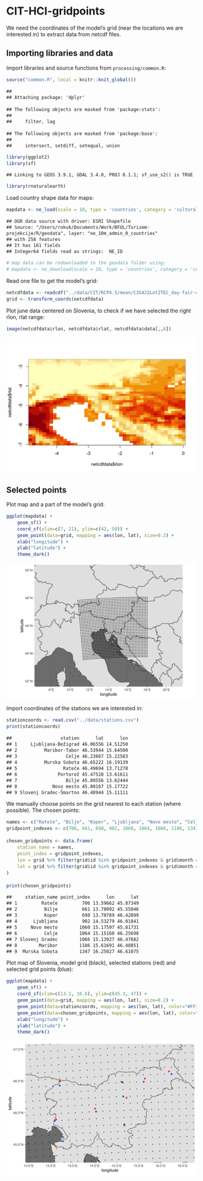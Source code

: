 CIT-HCI-gridpoints
================

We need the coordinates of the model’s grid (near the locations we are
interested in) to extract data from netcdf files.

## Importing libraries and data

Import libraries and source functions from `processing/common.R`:

``` r
source("common.R", local = knitr::knit_global())
```

    ## 
    ## Attaching package: 'dplyr'

    ## The following objects are masked from 'package:stats':
    ## 
    ##     filter, lag

    ## The following objects are masked from 'package:base':
    ## 
    ##     intersect, setdiff, setequal, union

``` r
library(ggplot2)
library(sf)
```

    ## Linking to GEOS 3.9.1, GDAL 3.4.0, PROJ 8.1.1; sf_use_s2() is TRUE

``` r
library(rnaturalearth)
```

Load country shape data for maps:

``` r
mapdata <- ne_load(scale = 10, type = 'countries', category = 'cultural', returnclass = "sf", destdir = "geodata")
```

    ## OGR data source with driver: ESRI Shapefile 
    ## Source: "/Users/rokuk/Documents/Work/BFUL/Turizem-projekcije/R/geodata", layer: "ne_10m_admin_0_countries"
    ## with 258 features
    ## It has 161 fields
    ## Integer64 fields read as strings:  NE_ID

``` r
# map data can be redownloaded to the geodata folder using:
# mapdata <- ne_download(scale = 10, type = 'countries', category = 'cultural', returnclass = "sf", destdir = "geodata")
```

Read one file to get the model’s grid:

``` r
netcdfdata <- readcdf("../data/CIT/RCP4.5/mean/C3S422Lot2TEC_day-fair-cit-month-proj_mean_monthly_2021_2040_v1.nc", "day-fair-cit-month-proj")
grid <- transform_coords(netcdfdata)
```

Plot june data centered on Slovenia, to check if we have selected the
right rlon, rlat range:

``` r
image(netcdfdata$rlon, netcdfdata$rlat, netcdfdata$data[,,6])
```

![](CIT-HCI-gridpoints_files/figure-gfm/unnamed-chunk-4-1.png)<!-- -->

## Selected points

Plot map and a part of the model’s grid:

``` r
ggplot(mapdata) +
    geom_sf() +
    coord_sf(xlim=c(7, 21), ylim=c(42, 50)) + 
    geom_point(data=grid, mapping = aes(lon, lat), size=0.2) +
    xlab("longitude") +
    ylab("latitude") +
    theme_dark()
```

![](CIT-HCI-gridpoints_files/figure-gfm/unnamed-chunk-5-1.png)<!-- -->

Import coordinates of the stations we are interested in:

``` r
stationcoords <- read.csv("../data/stations.csv")
print(stationcoords)
```

    ##                  station      lat      lon
    ## 1     Ljubljana-Bežigrad 46.06556 14.51250
    ## 2          Maribor-Tabor 46.53944 15.64500
    ## 3                  Celje 46.23667 15.22583
    ## 4          Murska Sobota 46.65222 16.19139
    ## 5                 Rateče 46.49694 13.71278
    ## 6               Portorož 45.47528 13.61611
    ## 7                  Bilje 45.89556 13.62444
    ## 8             Novo mesto 45.80167 15.17722
    ## 9 Slovenj Gradec-Šmartno 46.48944 15.11111

We manually choose points on the grid nearest to each station (where
possible). The chosen points:

``` r
names <- c("Rateče", "Bilje", "Koper", "Ljubljana", "Novo mesto", "Celje", "Slovenj Gradec", "Maribor", "Murska Sobota")
gridpoint_indexes <- c(706, 661, 698, 902, 1060, 1064, 1066, 1186, 1347)

chosen_gridpoints <- data.frame(
    station_name = names,
    point_index = gridpoint_indexes,
    lon = grid %>% filter(grid$id %in% gridpoint_indexes & grid$month == "jan") %>% select(lon),
    lat = grid %>% filter(grid$id %in% gridpoint_indexes & grid$month == "jan") %>% select(lat)
)

print(chosen_gridpoints)
```

    ##     station_name point_index      lon      lat
    ## 1         Rateče         706 13.59662 45.87349
    ## 2          Bilje         661 13.78092 45.55046
    ## 3          Koper         698 13.70789 46.42899
    ## 4      Ljubljana         902 14.53279 46.01841
    ## 5     Novo mesto        1060 15.17597 45.81731
    ## 6          Celje        1064 15.15160 46.25698
    ## 7 Slovenj Gradec        1066 15.13927 46.47682
    ## 8        Maribor        1186 15.61691 46.48851
    ## 9  Murska Sobota        1347 16.25027 46.61075

Plot map of Slovenia, model grid (black), selected stations (red) and
selected grid points (blue):

``` r
ggplot(mapdata) +
    geom_sf() +
    coord_sf(xlim=c(13.1, 16.6), ylim=c(45.3, 47)) + 
    geom_point(data=grid, mapping = aes(lon, lat), size=0.2) +
    geom_point(data=stationcoords, mapping = aes(lon, lat), color="#FF3000") +
    geom_point(data=chosen_gridpoints, mapping = aes(lon, lat), color="#0062FF") +
    xlab("longitude") +
    ylab("latitude") +
    theme_dark()
```

![](CIT-HCI-gridpoints_files/figure-gfm/unnamed-chunk-8-1.png)<!-- -->
